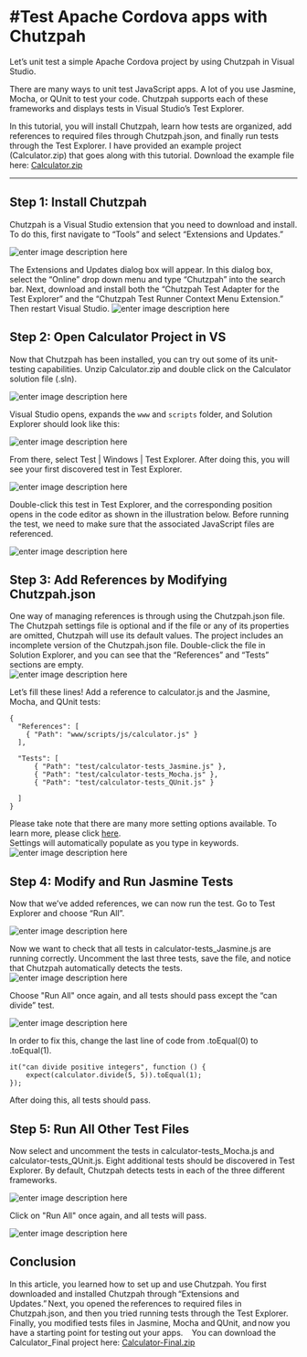<properties pageTitle="Test Apache Cordova apps with Chutzpah"
  description="Test Apache Cordova apps with Chutzpah"
  services=""
  documentationCenter=""
  authors="ajoysfernandes" />
  <tags
     ms.service="na"
     ms.devlang="javascript"
     ms.topic="article"
     ms.tgt_pltfrm="mobile-multiple"
     ms.workload="na"
     ms.date="09/10/2015"
     ms.author="t-ajfern"/>

#Test Apache Cordova apps with Chutzpah
===================

Let’s unit test a simple Apache Cordova project by using Chutzpah in Visual Studio.

There are many ways to unit test JavaScript apps. A lot of you use Jasmine, Mocha, or QUnit to test your code. Chutzpah supports each of these frameworks and displays tests in Visual Studio’s Test Explorer.

In this tutorial, you will install Chutzpah, learn how tests are organized, add references to required files through Chutzpah.json, and finally run tests through the Test Explorer. I have provided an example project (Calculator.zip) that goes along with this tutorial. Download the example file here: [Calculator.zip](chutzpah_files/Calculator.zip?raw=true)

----------


Step 1: Install Chutzpah
-------------

Chutzpah is a Visual Studio extension that you need to download and install. To do this, first navigate to “Tools” and select “Extensions and Updates.”

![enter image description here](media/chutzpah/1.png)

The Extensions and Updates dialog box will appear. In this dialog box, select the “Online” drop down menu and type “Chutzpah” into the search bar. Next, download and install both the “Chutzpah Test Adapter for the Test Explorer” and the “Chutzpah Test Runner Context Menu Extension.” Then restart Visual Studio.
![enter image description here](media/chutzpah/2.png)

Step 2: Open Calculator Project in VS
-------------

Now that Chutzpah has been installed, you can try out some of its unit-testing capabilities.  Unzip Calculator.zip and double click on the Calculator solution file (.sln).

![enter image description here](media/chutzpah/3.png)

Visual Studio opens, expands the `www` and `scripts` folder, and Solution Explorer should look like this:

![enter image description here](media/chutzpah/4.png)

From there, select Test | Windows | Test Explorer. After doing this, you will see your first discovered test in Test Explorer.

![enter image description here](media/chutzpah/5.png)

Double-click this test in Test Explorer, and the corresponding position opens in the code editor as shown in the illustration below. Before running the test, we need to make sure that the associated JavaScript files are referenced.  

![enter image description here](media/chutzpah/6.png)

Step 3: Add References by Modifying Chutzpah.json
-------------

One way of managing references is through using the Chutzpah.json file. The Chutzpah settings file is optional and if the file or any of its properties are omitted, Chutzpah will use its default values.
The project includes an incomplete version of the Chutzpah.json file. Double-click the file in Solution Explorer, and you can see that the “References” and “Tests” sections are empty.  
![enter image description here](media/chutzpah/7.png)

Let’s fill these lines! Add a reference to calculator.js and the Jasmine, Mocha, and QUnit tests:

    {
      "References": [
        { "Path": "www/scripts/js/calculator.js" }
      ],

      "Tests": [
          { "Path": "test/calculator-tests_Jasmine.js" },
          { "Path": "test/calculator-tests_Mocha.js" },
          { "Path": "test/calculator-tests_QUnit.js" }

      ]
    }

Please take note that there are many more setting options available. To learn more, please click [here](https://github.com/mmanela/chutzpah/wiki/Chutzpah.json-Settings-File).  
Settings will automatically populate as you type in keywords.
![enter image description here](media/chutzpah/8.png)


Step 4: Modify and Run Jasmine Tests
-------------

Now that we’ve added references, we can now run the test. Go to Test Explorer and choose “Run All”.

![enter image description here](media/chutzpah/9.png)

Now we want to check that all tests in calculator-tests_Jasmine.js are running correctly. Uncomment the last three tests, save the file, and notice that Chutzpah automatically detects the tests.  
![enter image description here](media/chutzpah/10.png)

Choose "Run All" once again, and all tests should pass except the “can divide” test.

![enter image description here](media/chutzpah/11.png)

In order to fix this, change the last line of code from .toEqual(0) to .toEqual(1).

    it("can divide positive integers", function () {
        expect(calculator.divide(5, 5)).toEqual(1);
    });

After doing this, all tests should pass.

Step 5: Run All Other Test Files
-------------

Now select and uncomment the tests in calculator-tests_Mocha.js and calculator-tests_QUnit.js. Eight additional tests should be discovered in Test Explorer. By default, Chutzpah detects tests in each of the three different frameworks.  

![enter image description here](media/chutzpah/12.png)

Click on "Run All" once again, and all tests will pass.

![enter image description here](media/chutzpah/13.png)


Conclusion
-------------
In this article, you learned how to set up and use Chutzpah. You first downloaded and installed Chutzpah through “Extensions and Updates.” Next, you opened the references to required files in Chutzpah.json, and then you tried running tests through the Test Explorer. Finally, you modified tests files in Jasmine, Mocha and QUnit, and now you have a starting point for testing out your apps.  
 
You can download the Calculator_Final project here: [Calculator-Final.zip](chutzpah_files/Calculator-Final.zip?raw=true)
